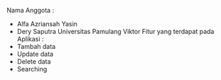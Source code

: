 Nama Anggota :
- Alfa Azriansah Yasin
- Dery Saputra
Universitas Pamulang Viktor
Fitur yang terdapat pada Aplikasi :
- Tambah data
- Update data
- Delete data
- Searching 
